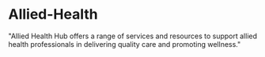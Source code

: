 # Allied-Health
"Allied Health Hub offers a range of services and resources to support allied health professionals in delivering quality care and promoting wellness."
